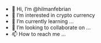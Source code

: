- 👋 Hi, I’m @hilmanfebrian
- 👀 I’m interested in crypto currency
- 🌱 I’m currently learning ...
- 💞️ I’m looking to collaborate on ...
- 📫 How to reach me ...

<!---
hilmanfebrian/hilmanfebrian is a ✨ special ✨ repository because its `README.md` (this file) appears on your GitHub profile.
You can click the Preview link to take a look at your changes.
--->
